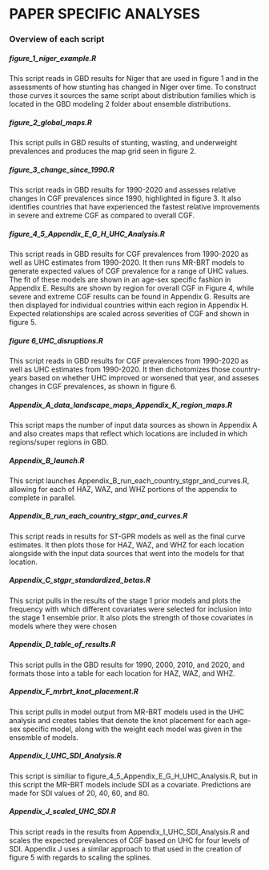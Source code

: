 # PAPER SPECIFIC ANALYSES

### Overview of each script

##### figure_1_niger_example.R

This script reads in GBD results for Niger that are used in figure 1 and in the assessments of how stunting has changed in Niger over time. To construct those curves it sources the same script about distribution families which is located in the GBD modeling 2 folder about ensemble distributions. 

##### figure_2_global_maps.R

This script pulls in GBD results of stunting, wasting, and underweight prevalences and produces the map grid seen in figure 2.

##### figure_3_change_since_1990.R

This script reads in GBD results for 1990-2020 and assesses relative changes in CGF prevalences since 1990, highlighted in figure 3. It also identifies countries that have experienced the fastest relative improvements in severe and extreme CGF as compared to overall CGF.

##### figure_4_5_Appendix_E_G_H_UHC_Analysis.R

This script reads in GBD results for CGF prevalences from 1990-2020 as well as UHC estimates from 1990-2020. It then runs MR-BRT models to generate expected values of CGF prevalence for a range of UHC values. The fit of these models are shown in an age-sex specific fashion in Appendix E. Results are shown by region for overall CGF in Figure 4, while severe and extreme CGF results can be found in Appendix G. Results are then displayed for individual countries within each region in Appendix H. Expected relationships are scaled across severities of CGF and shown in figure 5.

##### figure 6_UHC_disruptions.R

This script reads in GBD results for CGF prevalences from 1990-2020 as well as UHC estimates from 1990-2020. It then dichotomizes those country-years based on whether UHC improved or worsened that year, and asseses changes in CGF prevalences, as shown in figure 6.

##### Appendix_A_data_landscape_maps_Appendix_K_region_maps.R

This script maps the number of input data sources as shown in Appendix A and also creates maps that reflect which locations are included in which regions/super regions in GBD.

##### Appendix_B_launch.R

This script launches Appendix_B_run_each_country_stgpr_and_curves.R, allowing for each of HAZ, WAZ, and WHZ portions of the appendix to complete in parallel.

##### Appendix_B_run_each_country_stgpr_and_curves.R

This script reads in results for ST-GPR models as well as the final curve estimates. It then plots those for HAZ, WAZ, and WHZ for each location alongside with the input data sources that went into the models for that location.

##### Appendix_C_stgpr_standardized_betas.R

This script pulls in the results of the stage 1 prior models and plots the frequency with which different covariates were selected for inclusion into the stage 1 ensemble prior. It also plots the strength of those covariates in models where they were chosen

##### Appendix_D_table_of_results.R

This script pulls in the GBD results for 1990, 2000, 2010, and 2020, and formats those into a table for each location for HAZ, WAZ, and WHZ.

##### Appendix_F_mrbrt_knot_placement.R

This script pulls in model output from MR-BRT models used in the UHC analysis and creates tables that denote the knot placement for each age-sex specific model, along with the weight each model was given in the ensemble of models.

##### Appendix_I_UHC_SDI_Analysis.R

This script is similiar to figure_4_5_Appendix_E_G_H_UHC_Analysis.R, but in this script the MR-BRT models include SDI as a covariate. Predictions are made for SDI values of 20, 40, 60, and 80.

##### Appendix_J_scaled_UHC_SDI.R

This script reads in the results from Appendix_I_UHC_SDI_Analysis.R and scales the expected prevalences of CGF based on UHC for four levels of SDI. Appendix J uses a similar approach to that used in the creation of figure 5 with regards to scaling the splines.




